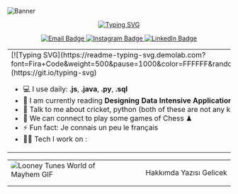![Banner](https://media.licdn.com/dms/image/D4D16AQH_G0YzKFS6eg/profile-displaybackgroundimage-shrink_350_1400/0/1692037192822?e=1707350400&v=beta&t=WWdXo7JwQEjXLFKEnWh2N_zt96bnU4_l0mSoVS5Cgcg)

<p align="center">
    <a href="https://git.io/typing-svg">
        <img src="https://readme-typing-svg.demolab.com?font=Fira+Code&weight=500&pause=1000&color=718355&random=false&width=435&lines=Hello%2C+I+am+Erdem+Karao%C4%9Flu.;Merhaba%2C+Ben+Erdem+Karao%C4%9Flu." alt="Typing SVG" />
    </a>
</p>

<p align="center">
  <!-- E-Mail Bağlantısı -->
  <a href="mailto:erdemkaraogllu@gmail.com?subject=[GitHub]%20Contact">
    <img src="https://img.shields.io/badge/e‑mail-D14836.svg?style=for-the-badge&logo=GMail&logoColor=white" alt="Email Badge" />
  </a>
  
  <!-- Instagram Bağlantısı -->
  <a href="https://instagram.com/erdemkaraogllu">
    <img src="https://img.shields.io/badge/instagram-E4405F.svg?style=for-the-badge&logo=instagram&logoColor=white" alt="Instagram Badge" />
  </a>

  <!-- LinkedIn Bağlantısı -->
  <a href="https://www.linkedin.com/in/erdem-karao%C4%9Flu-b6843124a/">
    <img src="https://img.shields.io/badge/linkedin-0077B5.svg?style=for-the-badge&logo=linkedin&logoColor=white" alt="LinkedIn Badge" />
  </a>
</p>

<table>
  <tr>
    <td width="50%" valign="center">
         [![Typing SVG](https://readme-typing-svg.demolab.com?font=Fira+Code&weight=500&pause=1000&color=FFFFFF&random=false&width=435&lines=About+me;Hakk%C4%B1mda)](https://git.io/typing-svg)
      <ul>    
        <li>💻 I use daily: <strong>.js</strong>, <strong>.java</strong>, <strong>.py</strong>,  <strong>.sql</strong></li>
        <li>📖 I am currently reading <strong>Designing Data Intensive Application</strong> by Martin Kleppmann</li>
        <li>💬 Talk to me about cricket, python (both of these are not any kind of insect or animals), silicon valley &amp; startups</li>
        <li>👯 We can connect to play some games of Chess ♟</li>
        <li>⚡ Fun fact: Je connais un peu le français</li>
        <li>🧑‍💻 Tech I work on :</li>
      </ul>
    </td>
    <td width="50%" valign="top">     
        <img src="https://media.giphy.com/media/SWoSkN6DxTszqIKEqv/giphy.gif" alt="Coding GIF" style="max-width: 100%; height: auto; border-radius: 10px;">
    </td>
  </tr>
</table>

<table>
  <tr>
    <td width="50%" valign="top">
      <img src="https://media.giphy.com/media/RbDKaczqWovIugyJmW/giphy.gif" alt="Looney Tunes World of Mayhem GIF" style="max-width: 100%; height: auto; border-radius: 10px;">
    </td>
    <td width="50%" valign="center">
      <p align="right">
        Hakkımda Yazısı Gelicek
      </p>
    </td>
  </tr>
</table>
